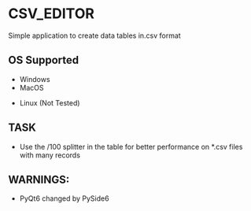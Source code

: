 # CSV_EDITOR

Simple application to create data tables in.csv format

## OS Supported
- Windows
- MacOS
* Linux (Not Tested)

## TASK
- Use the /100 splitter in the table for better performance on *.csv files with many records

## WARNINGS:
- PyQt6 changed by PySide6